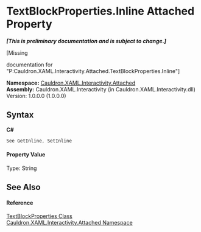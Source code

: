 # TextBlockProperties.Inline Attached Property
 _**\[This is preliminary documentation and is subject to change.\]**_

\[Missing <summary> documentation for "P:Cauldron.XAML.Interactivity.Attached.TextBlockProperties.Inline"\]

**Namespace:**&nbsp;<a href="N_Cauldron_XAML_Interactivity_Attached">Cauldron.XAML.Interactivity.Attached</a><br />**Assembly:**&nbsp;Cauldron.XAML.Interactivity (in Cauldron.XAML.Interactivity.dll) Version: 1.0.0.0 (1.0.0.0)

## Syntax

**C#**<br />
``` C#
See GetInline, SetInline
```


#### Property Value
Type: String

## See Also


#### Reference
<a href="T_Cauldron_XAML_Interactivity_Attached_TextBlockProperties">TextBlockProperties Class</a><br /><a href="N_Cauldron_XAML_Interactivity_Attached">Cauldron.XAML.Interactivity.Attached Namespace</a><br />